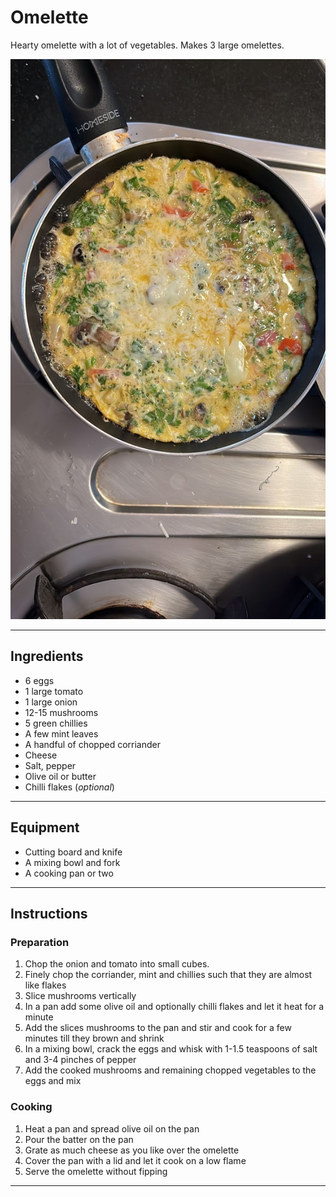 # Omelette

Hearty omelette with a lot of vegetables. Makes 3 large omelettes.

![Omelette](images/omelette.jpeg)

---

## Ingredients
- 6 eggs
- 1 large tomato
- 1 large onion
- 12-15 mushrooms
- 5 green chillies
- A few mint leaves
- A handful of chopped corriander
- Cheese
- Salt, pepper
- Olive oil or butter
- Chilli flakes (*optional*)

---

## Equipment
- Cutting board and knife
- A mixing bowl and fork
- A cooking pan or two

---

## Instructions
### Preparation
1. Chop the onion and tomato into small cubes.
2. Finely chop the corriander, mint and chillies such that they are almost like flakes
3. Slice mushrooms vertically
4. In a pan add some olive oil and optionally chilli flakes and let it heat for a minute
5. Add the slices mushrooms to the pan and stir and cook for a few minutes till they brown and shrink
6. In a mixing bowl, crack the eggs and whisk with 1-1.5 teaspoons of salt and 3-4 pinches of pepper
7. Add the cooked mushrooms and remaining chopped vegetables to the eggs and mix

### Cooking
1. Heat a pan and spread olive oil on the pan
2. Pour the batter on the pan
3. Grate as much cheese as you like over the omelette
4. Cover the pan with a lid and let it cook on a low flame
5. Serve the omelette without fipping

---
